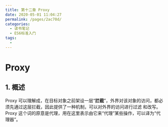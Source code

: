 ```yaml
---
title: 第十二章 Proxy
date: 2020-05-01 11:04:27
permalink: /pages/2ac70d/
categories: 
  - 读书笔记
  - ES6标准入门
tags: 
  - 
---
```



# Proxy



## 1. 概述



Proxy 可以理解成，在目标对象之前架设一层“**拦截**”，外界对该对象的访问，都必须先通过这层拦截，因此提供了一种机制，可以对外界的访问进行过滤 和改写。Proxy 这个词的原意是代理，用在这里表示由它来“代理”某些操作，可以译为“代理器”。

